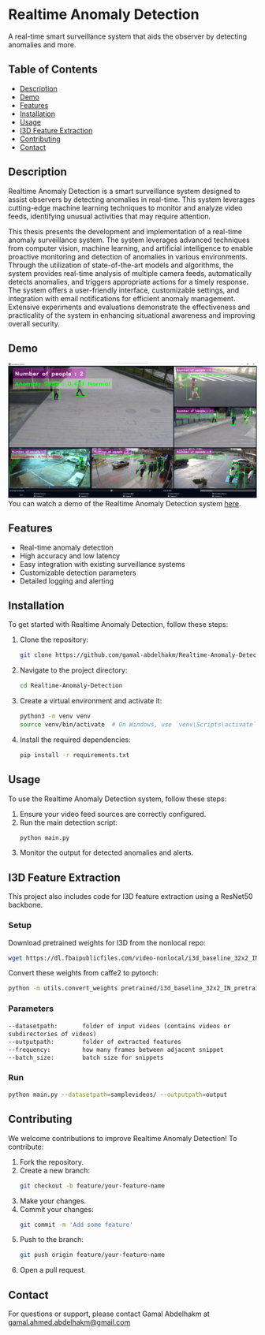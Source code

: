 # Realtime Anomaly Detection

A real-time smart surveillance system that aids the observer by detecting anomalies and more.

## Table of Contents

- [Description](#description)
- [Demo](#demo)
- [Features](#features)
- [Installation](#installation)
- [Usage](#usage)
- [I3D Feature Extraction](#i3d-feature-extraction)
- [Contributing](#contributing)
- [Contact](#contact)

## Description

Realtime Anomaly Detection is a smart surveillance system designed to assist observers by detecting anomalies in real-time. This system leverages cutting-edge machine learning techniques to monitor and analyze video feeds, identifying unusual activities that may require attention.

This thesis presents the development and implementation of a real-time anomaly surveillance system. The system leverages advanced techniques from computer vision, machine learning, and artificial intelligence to enable proactive monitoring and detection of anomalies in various environments. Through the utilization of state-of-the-art models and algorithms, the system provides real-time analysis of multiple camera feeds, automatically detects anomalies, and triggers appropriate actions for a timely response. The system offers a user-friendly interface, customizable settings, and integration with email notifications for efficient anomaly management. Extensive experiments and evaluations demonstrate the effectiveness and practicality of the system in enhancing situational awareness and improving overall security.

## Demo
![alt text](https://github.com/Anas-Abd-ElAziz/Realtime-Anomaly-Detection/blob/main/image.png?raw=true)
You can watch a demo of the Realtime Anomaly Detection system [here](https://drive.google.com/file/d/1iL_pEhcCIWx69TGYpBz4uxNe94V6Ecni/view?usp=sharing).

## Features

- Real-time anomaly detection
- High accuracy and low latency
- Easy integration with existing surveillance systems
- Customizable detection parameters
- Detailed logging and alerting

## Installation

To get started with Realtime Anomaly Detection, follow these steps:

1. Clone the repository:
    ```bash
    git clone https://github.com/gamal-abdelhakm/Realtime-Anomaly-Detection.git
    ```
2. Navigate to the project directory:
    ```bash
    cd Realtime-Anomaly-Detection
    ```
3. Create a virtual environment and activate it:
    ```bash
    python3 -m venv venv
    source venv/bin/activate  # On Windows, use `venv\Scripts\activate`
    ```
4. Install the required dependencies:
    ```bash
    pip install -r requirements.txt
    ```

## Usage

To use the Realtime Anomaly Detection system, follow these steps:

1. Ensure your video feed sources are correctly configured.
2. Run the main detection script:
    ```bash
    python main.py
    ```
3. Monitor the output for detected anomalies and alerts.

## I3D Feature Extraction

This project also includes code for I3D feature extraction using a ResNet50 backbone.

### Setup

Download pretrained weights for I3D from the nonlocal repo:
```bash
wget https://dl.fbaipublicfiles.com/video-nonlocal/i3d_baseline_32x2_IN_pretrain_400k.pkl -P pretrained/
```

Convert these weights from caffe2 to pytorch:
```bash
python -m utils.convert_weights pretrained/i3d_baseline_32x2_IN_pretrain_400k.pkl pretrained/i3d_r50_kinetics.pth
```

### Parameters

```plaintext
--datasetpath:       folder of input videos (contains videos or subdirectories of videos)
--outputpath:        folder of extracted features
--frequency:         how many frames between adjacent snippet
--batch_size:        batch size for snippets
```

### Run

```bash
python main.py --datasetpath=samplevideos/ --outputpath=output
```

## Contributing

We welcome contributions to improve Realtime Anomaly Detection! To contribute:

1. Fork the repository.
2. Create a new branch:
    ```bash
    git checkout -b feature/your-feature-name
    ```
3. Make your changes.
4. Commit your changes:
    ```bash
    git commit -m 'Add some feature'
    ```
5. Push to the branch:
    ```bash
    git push origin feature/your-feature-name
    ```
6. Open a pull request.

## Contact

For questions or support, please contact Gamal Abdelhakm at gamal.ahmed.abdelhakm@gmail.com
